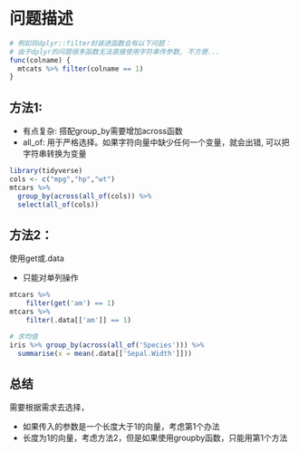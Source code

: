 # 问题描述
```r
# 例如将dplyr::filter封装进函数会有以下问题：
# 由于dplyr的问题很多函数无法直接使用字符串传参数, 不方便...
func(colname) {
  mtcats %>% filter(colname == 1)
}
```
## 方法1:
- 有点复杂: 搭配group_by需要增加across函数
- all_of: 用于严格选择。如果字符向量中缺少任何一个变量，就会出错, 可以把字符串转换为变量
```r
library(tidyverse)
cols <- c("mpg","hp","wt")
mtcars %>% 
  group_by(across(all_of(cols)) %>%
  select(all_of(cols))
```

## 方法2：
使用get或.data
- 只能对单列操作
```r
mtcars %>% 
    filter(get('am') == 1)
mtcars %>% 
    filter(.data[['am']] == 1)

# 求均值
iris %>% group_by(across(all_of('Species'))) %>% 
  summarise(x = mean(.data[['Sepal.Width']]))
```

## 总结
需要根据需求去选择，
- 如果传入的参数是一个长度大于1的向量，考虑第1个办法
- 长度为1的向量，考虑方法2，但是如果使用groupby函数，只能用第1个方法

